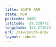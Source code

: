 ```yaml
---
title: SOUTH ARM
state: NSW
postcode: 2460
latitude: -29.320772
longitude: 153.271074
url: /nsw/south-arm/
layout: suburb
---
```

